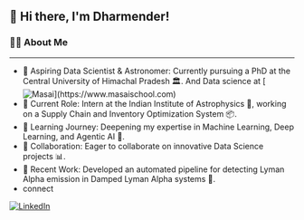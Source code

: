 ## 👋 Hi there, I'm Dharmender!

### 🙋‍♂️ About Me
---------

- 🔭 Aspiring Data Scientist & Astronomer: Currently pursuing a PhD at the Central University of Himachal Pradesh 🏛️. And Data science at [![Masai](https://img.shields.io/badge/Masai-School-red?style=flat&logo=data:image/svg+xml;base64,)](https://www.masaischool.com)
- 💼 Current Role: Intern at the Indian Institute of Astrophysics 🌌, working on a Supply Chain and Inventory Optimization System 📦.
- 🌱 Learning Journey: Deepening my expertise in Machine Learning, Deep Learning, and Agentic AI 🤖.
- 👯 Collaboration: Eager to collaborate on innovative Data Science projects 📊.
- 🌟 Recent Work: Developed an automated pipeline for detecting Lyman Alpha emission in Damped Lyman Alpha systems 🔭.
- connect


[![LinkedIn](https://img.shields.io/badge/LinkedIn-blue?logo=linkedin&logoColor=white)](https://linkedin.com/in/dharmender-thakur1220)

